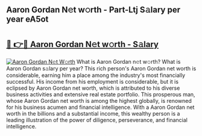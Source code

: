 ## Aaron Gordan N𝚎t w𝚘rth - Part-Ltj S𝚊lary per year eA5ot

# <h2><a href="http://gc0exa5.nevu.top/?p=Aaron+Gordan">🔗 👉🔴 Aaron Gordan N𝚎t w𝚘rth - S𝚊lary</a></h2>

[![Aaron Gordan N𝚎t W𝚘rth](https://i.imgur.com/Oavwk0R.jpeg)](http://gc0exa5.nevu.top/?p=Aaron+Gordan)
What is Aaron Gordan n𝚎t w𝚘rth? What is Aaron Gordan s𝚊lary per year?
This rich person's Aaron Gordan net worth is considerable, earning him a place among the industry's most financially successful. His income from his employment is considerable, but it is eclipsed by Aaron Gordan net worth, which is attributed to his diverse business activities and extensive real estate portfolio. This prosperous man, whose Aaron Gordan net worth is among the highest globally, is renowned for his business acumen and financial intelligence. With a Aaron Gordan net worth in the billions and a substantial income, this wealthy person is a leading illustration of the power of diligence, perseverance, and financial intelligence.
